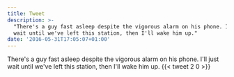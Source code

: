 ```yaml
---
title: Tweet
description: >-
  "There's a guy fast asleep despite the vigorous alarm on his phone. I'll just
  wait until we've left this station, then I'll wake him up."
date: '2016-05-31T17:05:07+01:00'
---
```

There's a guy fast asleep despite the vigorous alarm on his phone. I'll just wait until we've left this station, then I'll wake him up.
      {{< tweet 2 0 >}}
    
